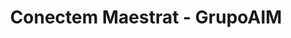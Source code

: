 ---
title: "Conectem Maestrat - GrupoAIM"
url: /atzeneta-del-maestrat/conectem-maestrat-grupoaim/
shop: Computer
---
